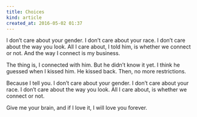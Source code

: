 ```yaml
---
title: Choices
kind: article
created_at: 2016-05-02 01:37
---
```


I don’t care about your gender. I don’t care about your race. I don’t care about the way you look. All I care about, I told him, is whether we connect or not. And the way I connect is my business.

The thing is, I connected with him. But he didn’t know it yet. I think he guessed when I kissed him. He kissed back. Then, no more restrictions.

Because I tell you. I don’t care about your gender. I don’t care about your race. I don’t care about the way you look. All I care about, is whether we connect or not.

Give me your brain, and if I love it, I will love you forever.